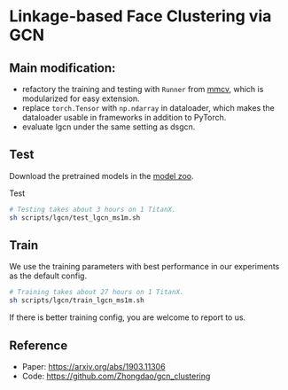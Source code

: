 # Linkage-based Face Clustering via GCN

## Main modification:

- refactory the training and testing with `Runner` from [mmcv](https://github.com/open-mmlab/mmcv), which is modularized for easy extension.
- replace `torch.Tensor` with `np.ndarray` in dataloader, which makes the dataloader usable in frameworks in addition to PyTorch.
- evaluate lgcn under the same setting as dsgcn.

## Test

Download the pretrained models in the [model zoo](https://github.com/yl-1993/learn-to-cluster/blob/master/MODEL_ZOO.md).

Test

```bash
# Testing takes about 3 hours on 1 TitanX.
sh scripts/lgcn/test_lgcn_ms1m.sh
```

## Train

We use the training parameters with best performance in our experiments as the default config.

```bash
# Training takes about 27 hours on 1 TitanX.
sh scripts/lgcn/train_lgcn_ms1m.sh
```

If there is better training config, you are welcome to report to us. 

## Reference

- Paper: https://arxiv.org/abs/1903.11306
- Code: https://github.com/Zhongdao/gcn_clustering
